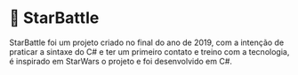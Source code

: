 # 🚀 StarBattle

StarBattle foi um projeto criado no final do ano de 2019, com a intenção de praticar a sintaxe do C# e ter um primeiro contato e treino com a tecnologia, é inspirado em StarWars o projeto e foi desenvolvido em C#.
